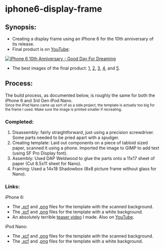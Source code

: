 # iphone6-display-frame

## Synopsis: 
* Creating a display frame using an iPhone 6 for the 10th anniversary of its release.
* Final product is on [YouTube](https://youtu.be/Dt289FV9ek0):

[![iPhone 6 10th Anniversary - Good Day For Dreaming](https://img.youtube.com/vi/Dt289FV9ek0/0.jpg)](https://www.youtube.com/watch?v=Dt289FV9ek0)
* The best images of the final product: [1](https://github.com/sidsenthilexe/iphone6-display-frame/blob/main/final-product-1.JPG), [2](https://github.com/sidsenthilexe/iphone6-display-frame/blob/main/final-product-2.JPG), [3](https://github.com/sidsenthilexe/iphone6-display-frame/blob/main/final-product-3.JPG), [4](https://github.com/sidsenthilexe/iphone6-display-frame/blob/main/final-product-4.JPG), and [5](https://github.com/sidsenthilexe/iphone6-display-frame/blob/main/final-product-5.JPG).


## Process:
The build process, as documented below, is roughly the same for both the iPhone 6 and 3rd Gen iPod Nano. <br>
<sup>Since the iPod Nano came up sort of as a side project, the template is actually too big for the frame I used. Make sure the image is printed smaller if recreating.

### Completed:

1. Disassembly: fairly straightforward, just using a precision screwdriver. Some parts needed to be pried apart with a spudger.
2. Creating template: Laid out components on a piece of tabloid sized paper, scanned it using a phone. Imported the image to GIMP to add text (using SF Pro Display font).
3. Assembly: Used DAP Weldwood to glue the parts onto a 11x17 sheet of paper (Cut 8.5x11 sheet for Nano).
4. Framing: Used a 14x18 Shadowbox (8x8 picture frame without glass for Nano).

### Links:

iPhone 6:
* The [.xcf](https://github.com/sidsenthilexe/iphone6-display-frame/blob/main/template.xcf) and [.png](https://github.com/sidsenthilexe/iphone6-display-frame/blob/main/template.png) files for the template with the scanned background.
* The [.xcf](https://github.com/sidsenthilexe/iphone6-display-frame/blob/main/template-white-bg.xcf) and [.png](https://github.com/sidsenthilexe/iphone6-display-frame/blob/main/template-white-bg.png) files for the template with a white background.
* An absolutely terrible [teaser video](https://github.com/sidsenthilexe/iphone6-display-frame/blob/main/teaser-video.mp4) I made. Also on [YouTube](https://www.youtube.com/shorts/Zszg1FkB1RU).

iPod Nano:
* The [.xcf](https://github.com/sidsenthilexe/iphone6-display-frame/blob/main/iPod-template.xcf) and [.png](https://github.com/sidsenthilexe/iphone6-display-frame/blob/main/iPod-template.png) files for the template with the scanned background.
* The [.xcf](https://github.com/sidsenthilexe/iphone6-display-frame/blob/main/iPod-template-white-bg.xcf) and .[png](https://github.com/sidsenthilexe/iphone6-display-frame/blob/main/iPod-template-white-bg.png) files for the template with a white background.
